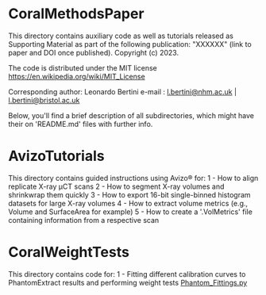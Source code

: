 # CoralMethodsPaper

This directory contains auxiliary code as well as tutorials released as Supporting Material as part of the following publication:
"XXXXXX" (link to paper and DOI once published).
Copyright (c) 2023.

The code is distributed under the MIT license https://en.wikipedia.org/wiki/MIT_License

Corresponding author: Leonardo Bertini 
e-mail :  l.bertini@nhm.ac.uk  | l.bertini@bristol.ac.uk

Below, you'll find a brief description of all subdirectories, which might have their on 'README.md' files with further info.


# AvizoTutorials

This directory contains guided instructions using Avizo® for:
1 - How to align replicate X-ray µCT scans
2 - How to segment X-ray volumes and shrinkwrap them quickly
3 - How to export 16-bit single-binned histogram datasets for large X-ray volumes
4 - How to extract volume metrics (e.g., Volume and SurfaceArea for example)
5 - How to create a '.VolMetrics' file containing information from a respective scan


# CoralWeightTests

This directory contains code for:
1 - Fitting different calibration curves to PhantomExtract results and performing weight tests [Phantom_Fittings.py](../CoralWeightTests/Phantom_Fittings.py)
